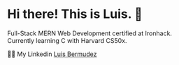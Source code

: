 # Hi there! This is Luis. 👋

Full-Stack MERN Web Development certified at Ironhack. <br> Currently learning C with Harvard CS50x.

🧑‍💻 My Linkedin [Luis Bermudez](https://www.linkedin.com/in/luis-berm%C3%BAdez-84223b184/)
<!---
luisbermudez/luisbermudez is a ✨ special ✨ repository because its `README.md` (this file) appears on your GitHub profile.
You can click the Preview link to take a look at your changes.
--->
